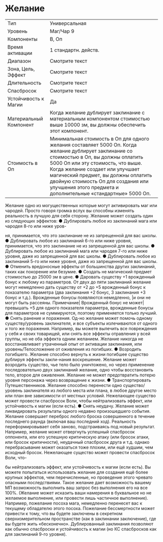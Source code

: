 
# Желание

| | |
|---|---|
|Тип|Универсальная|
|Уровень| Маг/Чар 9|
|Компоненты| В, Оп|
|Время активации| 1 стандартн. действ.|
|Диапазон| Смотрите текст|
|Зона, Цель, Эффект| Смотрите текст|
|Длительность| Смотрите текст|
|Спасбросок| Смотрите текст|
|Устойчивость к Магии| Да|
|Материальный Компонент| Когда желание дублирует заклинание с материальным компонентом стоимостью выше 10000 зм, вы должны обеспечить этот компонент.|
|Стоимость в Оп| Минимальная стоимость в Оп для одного желания составляет 5000 Оп. Когда желание дублирует заклинание со стоимостью в Оп, вы должны оплатить 5000 Оп или эту стоимость, что выше. Когда желание создает или улучшает магический предмет, вы должны оплатить двойную стоимость Оп для создания или улучшения этого предмета и дополнительные «стандартные» 5000 Оп.|

Желание одно из могущественных которые могут активировать маг или чародей. Просто говоря громка вслух вы
способны изменять реальность в лучшую для себя сторону.
Желание может создать один из следующих эффектов:
● Дублировать любое из заклинаний
мага или чародея 8-го или ниже уров-

ня, принимается, что это заклинание не
из запрещенной для вас школы.
● Дублировать любое из заклинаний
6-го или ниже уровня, принимается, что
это заклинание не из запрещенной для
вас школы.
● Дублировать любое из заклинаний
мага или чародея 7-го или ниже уровня,
даже из запрещенной для вас школы.
● Дублировать любое из заклинаний
5-го или ниже уровня, даже из запрещенной для вас школы.
● Отменить вредоносные эффекты от
большинства других заклинаний, таких
как покорение или безумие.
● Создать не магический предмет
стоимостью до 25000 зм в цене.
● Даровать существу +1 врожденный бонус к любому из параметров.
От двух до пяти заклинаний желание
могут немедленно дать существу от +2
до +5 врожденный бонус к показателю
параметра (два заклинания +2 бонус, 3
заклинания +3 бонус и т.д.). Врожденные бонусы появляются немедленно,
|и они не могут быть рассеяны. Примечание| Врожденный бонус не может|
превышать +5 для одного показателя
параметра, врожденные бонусы для
параметров не суммируются, поэтому
применяется только лучший.
● Снять ранение и поражения. Од-но
желание может помочь одному существу/уровень заклинателя, и все субъекты излечиваются от одного и того
же поражения. Например, вы можете
вылечить все повреждения у себя и своих товарищей, или снять все эффекты
отравления у всей группы, но не оба
эффекта одним желанием. Желание никогда не восстанавливает утраченный
опыт от активации заклинания, или
уровень/Телосложение от оживления
из погибших.
● Возродить погибшего. Желание
способно вернуть к жизни погибшее
существо дублируя эффекты закли-нания воскрешение. Желание может возродить существо, чье тело было уничтожено, но через применение последовательно двух заклинаний желание,
одно чтобы восстановить тело, второе
для оживления. Желание не может предотвратить потерю уровня персонажа
через возвращение к жизни.
● Транспортировать Путешественников. Желание способно перенести
одно существо/уровень заклинателя из
любого места или плана, в любое другое место или план вне зависимости от
местных условий. Нежелающее существо может провести спасбросок Воли,
чтобы нейтрализовать эффект, или
устойчивость к магии (если есть).
● Снять неудачу. Желание может ликвидировать результаты одного недавно
произошедшего события. Желание совершает переброс любого броска совершенного в течение последнего раунда (включая ваш последний ход). Реальность переформировывает себя заново,
подстраиваясь под новый результат.
Например, желание может отвергнуть
успешный спасбросок оппонента, или
его успешную критическую атаку (или
бросок атаки, или бросок критичности),
неудачный спасбросок друга и т.д. однако перебрасывание может оказаться
тоже плохим, или ещё худшим, чем исходный бросок. Нежелающее существо
может провести спасбросок Воли, что-

бы нейтрализовать эффект, или устойчивость к магии (если есть).
Вы можете попытаться использовать
желание для создания ещё более крупных эффектов, чем перечисленные, но
проведение этого чревато опасными
последствиями. Такое желание дает
возможность вашему МП возможность
выполнить ваш запрос без выполнения
его на все 100%. (Желание может исказить ваши намерения в буквальное
но не желаемое выполнение, или провести лишь частичное выполнение).
Например, пожелание посоха мага,
немедленно перенесет вас к текущему
обладателю этого посоха. Пожелание
бессмертности может привести к тому,
что вы будете заключены в секретном
сверхизмерительном пространстве (как
в заклинании заключение), где вы будете жить «бесконечно».
Дублированный заклинания позволяют как обычно спасброски и устойчивость к магии (но КС спасбросков
как для заклинаний 9-го уровня).
